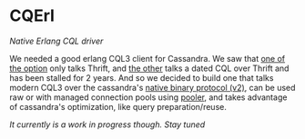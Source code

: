 # CQErl

*Native Erlang CQL driver*

We needed a good erlang CQL3 client for Cassandra. We saw that [one of the option][1] only talks Thrift, 
and [the other][2] talks a dated CQL over Thrift and has been stalled for 2 years. And so we decided to build one that talks modern CQL3 over 
the cassandra's [native binary protocol (v2)][3], can be used raw or with managed connection pools using [pooler][4], and takes advantage of
cassandra's optimization, like query preparation/reuse.

*It currently is a work in progress though. Stay tuned*

[1]: https://github.com/lpgauth/cassanderl
[2]: https://github.com/ostinelli/erlcassa
[3]: https://git-wip-us.apache.org/repos/asf?p=cassandra.git;a=blob_plain;f=doc/native_protocol_v2.spec;hb=eb96db6c19515e6d1215230f29d25b46fcd005ef
[4]: https://github.com/seth/pooler